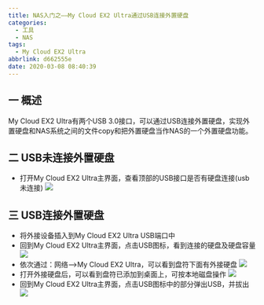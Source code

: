 ```yaml
---
title: NAS入门之——My Cloud EX2 Ultra通过USB连接外置硬盘
categories:
  - 工具
  - NAS
tags:
  - My Cloud EX2 Ultra
abbrlink: d662555e
date: 2020-03-08 08:40:39
---
```

## 一 概述

My Cloud EX2 Ultra有两个USB 3.0接口，可以通过USB连接外置硬盘，实现外置硬盘和NAS系统之间的文件copy和把外置硬盘当作NAS的一个外置硬盘功能。

<!--more-->

## 二 USB未连接外置硬盘

* 打开My Cloud EX2 Ultra主界面，查看顶部的USB接口是否有硬盘连接(usb未连接)
  ![][1]
## 三 USB连接外置硬盘

* 将外接设备插入到My Cloud EX2 Ultra USB端口中
* 回到My Cloud EX2 Ultra主界面，点击USB图标，看到连接的硬盘及硬盘容量
	![][2]
* 依次通过：网络——>My Cloud EX2 Ultra，可以看到盘符下面有外接硬盘
	![][3]
* 打开外接硬盘后，可以看到盘符已添加到桌面上，可按本地磁盘操作
	![][4]
* 回到My Cloud EX2 Ultra主界面，点击USB图标中的部分弹出USB，并拔出
	![][5]

[1]:https://cdn.jsdelivr.net/gh/PGzxc/CDN@master/blog-image/nas-mycloudex2-ulrta-no-usb.png
[2]:https://cdn.jsdelivr.net/gh/PGzxc/CDN@master/blog-image/nas-mycloudex2-ulrta-has-usb.png
[3]:https://cdn.jsdelivr.net/gh/PGzxc/CDN@master/blog-image/nas-mycloudex2-ulrta-disk-show.png
[4]:https://cdn.jsdelivr.net/gh/PGzxc/CDN@master/blog-image/nas-mycloudex2-ulrta-disk-desktop.png
[5]:https://cdn.jsdelivr.net/gh/PGzxc/CDN@master/blog-image/nas-mycloudex2-ulrta-disk-out.png